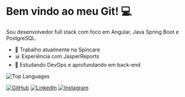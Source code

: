 # Bem vindo ao meu Git! :computer:

Sou desenvolvedor full stack com foco em Angular, Java Spring Boot e PostgreSQL.

- 💼 Trabalho atualmente na Spincare
- 📊 Experiência com JasperReports
- 🔧 Estudando DevOps e aprofundando em back-end

![Top Languages](https://github-readme-stats.vercel.app/api/top-langs/?username=Rafael-Alex-Hammes&layout=compact)

[![GitHub](https://img.shields.io/badge/-GitHub-181717?style=flat&logo=github&logoColor=white)](https://github.com/Rafael-Alex-Hammes)
[![LinkedIn](https://img.shields.io/badge/-LinkedIn-0077B5?style=flat&logo=linkedin&logoColor=white)](https://www.linkedin.com/in/rafael-alex-hammes/)
[![Instagram](https://img.shields.io/badge/-Instagram-0077B5?style=flat&logo=instagram&logoColor=white)](https://www.instagram.com/___raffhammes/)



